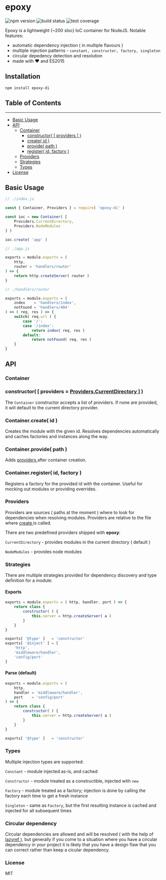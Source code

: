 # epoxy

![npm version](https://img.shields.io/npm/v/epoxy-di.svg?style=flat-square)
![build status](https://img.shields.io/travis/gimre/epoxy/master.svg?style=flat-square)
![test coverage](https://img.shields.io/codecov/c/github/gimre/epoxy/master.svg?style=flat-square)

Epoxy is a lightweight (~200 sloc) IoC container for NodeJS. Notable features:
  * automatic dependency injection ( in multiple flavours )
  * multiple injection patterns - ```constant, constructor, factory, singleton```
  * circular depedency detection and resolution
  * made with ❤ and ES2015

## Installation
```npm install epoxy-di```

## Table of Contents
---
  * [ Basic Usage ]( #basic-usage )
  * [ API ]( #api )
      * [ Container ]( #container )
          * [ constructor( [ providers ] ) ]( #constructor-providers-providerscurrentdirectory )
          * [ create( id ) ]( #containercreate-id )
          * [ provide( path ) ]( #containerprovide-path )
          * [ register( id, factory ) ]( #containerregister-id-factory )
      * [ Providers ]( #providers )
      * [ Strategies ]( #strategies )
      * [ Types ]( #types )
  * [ License ]( #license )

## Basic Usage
```javascript
// ./index.js

const { Container, Providers } = require( 'epoxy-di' )

const ioc = new Container( [
    Providers.CurrentDirectory,
    Providers.NodeModules
] )

ioc.create( 'app' )
```

```javascript
// ./app.js

exports = module.exports = (
    http,
    router = 'handlers/router'
) => {
    return http.createServer( router )
}
```

```javascript
// ./handlers/router

exports = module.exports = (
    index    = 'handlers/index',
    notFound = 'handlers/404'
) => ( req, res ) => {
    switch( req.url ) {
        case '/':
        case '/index':
            return index( req, res )
        default:
            return notFound( req, res )
    }
}
```

## API
### **Container**
### **constructor( [ providers = [ Providers.CurrentDirectory ]( #providers ) ] )**
The ```Container``` constructor accepts a list of providers. If none are provided, it will default to the current directory provider.

### **Container.create( id )**
Creates the module with the given id. Resolves dependencies automatically and caches factories and instances along the way.

### **Container.provide( path )**
Adds [ providers ]( #providers ) after container creation.

### **Container.register( id, factory )**
Registers a factory for the provided id with the container. Useful for mocking out modules or providing overrides.

### **Providers**
Providers are sources ( paths at the moment ) where to look for dependencies when resolving modules. Providers are relative to the file where [ create ]( #containercreate-id ) is called.

There are two predefined providers shipped with **epoxy**:

```CurrentDirectory``` - provides modules in the current directory ( default )

```NodeModules``` - provides node modules

### **Strategies**
There are multiple strategies provided for dependency discovery and type definition for a module:

#### Exports
```javascript
exports = module.exports = ( http, handler, port ) => {
    return class {
        constructor( ) {
            this.server = http.createServer( a )
        }
    }
}

exports[ '@type' ]   = 'constructor'
exports[ '@inject' ] = [
    'http',
    'middleware/handler',
    'config/port'
]
```

#### Parse (default)
```javascript
exports = module.exports = (
    http,
    handler = 'middleware/handler',
    port    = 'config/port'
) => {
    return class {
        constructor( ) {
            this.server = http.createServer( a )
        }
    }
}

exports[ '@type' ]   = 'constructor'
```

### Types
Multiple injection types are supported:

```Constant``` - module injected as-is, and cached

```Constructor``` - module treated as a constructible, injected with ```new```

```Factory``` - module treated as a factory; injection is done by calling the factory each time to get a fresh instance

```Singleton``` - same as ```Factory```, but the first resulting instance is cached and injected for all subsequent times

### Circular dependency
Circular dependencies are allowed and will be resolved ( with the help of [ lazyref ]( https://github.com/gimre/lazyref ) ), but generally if you come to a situation where you have a circular dependency in your project it is likely that you have a design flaw that you can correct rather than keep a cicular dependency.

### License
MIT
